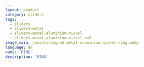 ```yaml
---
layout: product
category: sliders
tags:
  - sliders
  - sliders-metal
  - sliders-metal-aluminium-nickel
  - sliders-metal-aluminium-nickel-no5
image_main: /assets/img/n5-metal-aluminium-nickel-ring.webp
language: en
name: 'RING'
description: 'RING'
---
```

